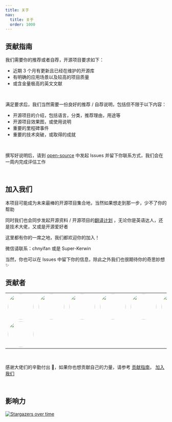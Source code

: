 ```yaml
---
title: 关于
nav:
  title: 关于
  order: 1000
---
```


## 贡献指南

我们需要你的推荐或者自荐，开源项目要求如下：

- 近期 3 个月有更新且已经在维护的开源库
- 有明确的应用场景以及较高的项目质量
- 或含金量极高的英文文献

<br/>

满足要求后，我们当然需要一份良好的推荐 / 自荐说明，包括但不限于以下内容：

- 开源项目的介绍，包括语言，分类，推荐理由，用途等
- 开源项目效果图，或使用说明
- 重要的里程碑事件
- 重要的技术突破，或取得的成就

<br/>

撰写好说明后，请到 [open-source](https://github.com/juejin-im/open-source/issues) 中发起 Issues 并留下你联系方式，我们会在一周内完成评估工作

<br/>

## 加入我们

本项目可能成为未来最棒的开源项目集合地，当然如果想走到那一步，少不了你的帮助

同时我们也会同步发起开源资料 / 开源项目的[翻译计划](https://github.com/juejin-im/open-source-translation) ，无论你是英语达人，还是技术大佬，又或是开源爱好者

这里都有你的一席之地，我们都欢迎你的加入！

微信请联系：chnyifan 或是 Super-Kerwin

当然，你也可以在 Issues 中留下你的信息，除此之外我们也很期待你的奇思妙想 ✨

## 贡献者

<table>
  <tr>
    <td align="center"><a href="http://www.itcodes.cn/"><img src="https://avatars2.githubusercontent.com/u/8282645?v=4" width="80px;" style="border-radius: 80px;"/><br/></a></td>
    <td align="center"><a href="https://www.kkzhilu.xyz/"><img src="https://avatars2.githubusercontent.com/u/34807944?v=4" width="80px;" style="border-radius: 80px;"/><br/></a></td>
    <td align="center"><a href="https://dingxuewen.com/"><img src="https://avatars3.githubusercontent.com/u/26959437?v=4" width="80px;" style="border-radius: 80px;"/><br/></a></td>
    <td align="center"><a href="https://juejin.im/user/5c1b4d04e51d450eca5af1dd"><img src="https://avatars0.githubusercontent.com/u/45115006?v=4" width="80px;" style="border-radius: 80px;"/><br/></a></td>
    <td align="center"><a href="https://youngjuning.js.org/"><img src="https://avatars2.githubusercontent.com/u/13204332?v=4" width="80px;" style="border-radius: 80px;"/><br/></a></td>
    <td align="center"><a href="https://github.com/Cookieboty"><img src="https://avatars3.githubusercontent.com/u/13778283?v=4" width="80px;" style="border-radius: 80px;"/><br/></a></td>
    <td align="center"><a href="https://juejin.im/user/59c7ae3d518825788565af37"><img src="https://avatars0.githubusercontent.com/u/31562877?v=4" width="80px;" style="border-radius: 80px;"/><br/></a></td>
  </tr>
  <tr>
    <td align="center"><a href="https://github.com/he-erduo"><img src="https://avatars2.githubusercontent.com/u/33930171?v=4" width="80px;" style="border-radius: 80px;"/><br/></a></td>
  </tr>
</table>
<br/>

感谢大佬们的辛勤付出 🤞，如果你也想贡献自己的力量，请参考 [贡献指南](#贡献指南)， [加入我们](#加入我们)

<br/>

## 影响力

[![Stargazers over time](https://starchart.cc/juejin-im/open-source.svg)](https://starchart.cc/juejin-im/open-source)
